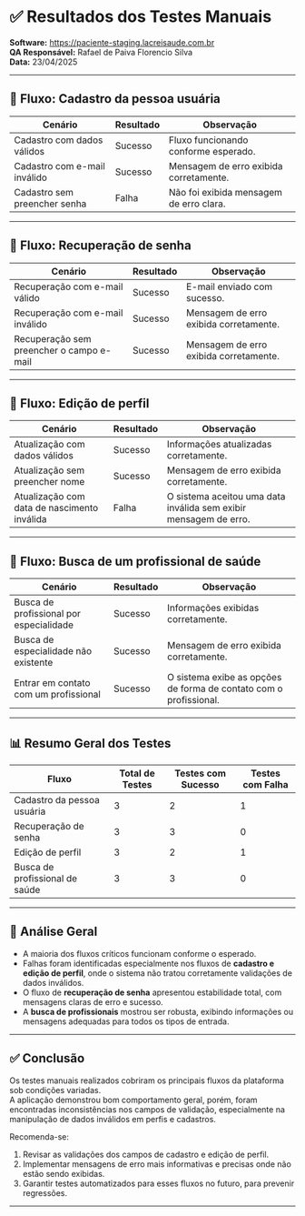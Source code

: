 # ✅ Resultados dos Testes Manuais

**Software:** https://paciente-staging.lacreisaude.com.br  
**QA Responsável:** Rafael de Paiva Florencio Silva  
**Data:** 23/04/2025  

---

## 📌 Fluxo: Cadastro da pessoa usuária

| Cenário                                       | Resultado       | Observação                               |
|-----------------------------------------------|-----------------|------------------------------------------|
| Cadastro com dados válidos                    | Sucesso         | Fluxo funcionando conforme esperado.     |
| Cadastro com e-mail inválido                  | Sucesso         | Mensagem de erro exibida corretamente.   |
| Cadastro sem preencher senha                  | Falha           | Não foi exibida mensagem de erro clara.  |

---

## 📌 Fluxo: Recuperação de senha

| Cenário                                       | Resultado       | Observação                               |
|-----------------------------------------------|-----------------|------------------------------------------|
| Recuperação com e-mail válido                 | Sucesso         | E-mail enviado com sucesso.              |
| Recuperação com e-mail inválido               | Sucesso         | Mensagem de erro exibida corretamente.   |
| Recuperação sem preencher o campo e-mail      | Sucesso         | Mensagem de erro exibida corretamente.   |

---

## 📌 Fluxo: Edição de perfil

| Cenário                                       | Resultado       | Observação                                                                    |
|-----------------------------------------------|-----------------|-------------------------------------------------------------------------------|
| Atualização com dados válidos                 | Sucesso         | Informações atualizadas corretamente.                                         |
| Atualização sem preencher nome                | Sucesso         | Mensagem de erro exibida corretamente.                                        |
| Atualização com data de nascimento inválida   | Falha           | O sistema aceitou uma data inválida sem exibir mensagem de erro.             |

---

## 📌 Fluxo: Busca de um profissional de saúde

| Cenário                                       | Resultado       | Observação                                                                    |
|-----------------------------------------------|-----------------|-------------------------------------------------------------------------------|
| Busca de profissional por especialidade       | Sucesso         | Informações exibidas corretamente.                                            |
| Busca de especialidade não existente          | Sucesso         | Mensagem de erro exibida corretamente.                                        |
| Entrar em contato com um profissional         | Sucesso         | O sistema exibe as opções de forma de contato com o profissional.            |

---

## 📊 Resumo Geral dos Testes

| Fluxo                            | Total de Testes | Testes com Sucesso | Testes com Falha |
|----------------------------------|------------------|---------------------|-------------------|
| Cadastro da pessoa usuária       | 3                | 2                   | 1                 |
| Recuperação de senha             | 3                | 3                   | 0                 |
| Edição de perfil                 | 3                | 2                   | 1                 |
| Busca de profissional de saúde   | 3                | 3                   | 0                 |

---

## 📝 Análise Geral

- A maioria dos fluxos críticos funcionam conforme o esperado.
- Falhas foram identificadas especialmente nos fluxos de **cadastro e edição de perfil**, onde o sistema não tratou corretamente validações de dados inválidos.
- O fluxo de **recuperação de senha** apresentou estabilidade total, com mensagens claras de erro e sucesso.
- A **busca de profissionais** mostrou ser robusta, exibindo informações ou mensagens adequadas para todos os tipos de entrada.

---

## ✅ Conclusão

Os testes manuais realizados cobriram os principais fluxos da plataforma sob condições variadas.  
A aplicação demonstrou bom comportamento geral, porém, foram encontradas inconsistências nos campos de validação, especialmente na manipulação de dados inválidos em perfis e cadastros.

Recomenda-se:

1. Revisar as validações dos campos de cadastro e edição de perfil.
2. Implementar mensagens de erro mais informativas e precisas onde não estão sendo exibidas.
3. Garantir testes automatizados para esses fluxos no futuro, para prevenir regressões.

---
